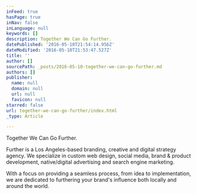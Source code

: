 ```yaml
---
inFeed: true
hasPage: true
inNav: false
inLanguage: null
keywords: []
description: Together We Can Go Further.
datePublished: '2016-05-10T21:54:14.956Z'
dateModified: '2016-05-10T21:53:47.527Z'
title: ''
author: []
sourcePath: _posts/2016-05-10-together-we-can-go-further.md
authors: []
publisher:
  name: null
  domain: null
  url: null
  favicon: null
starred: false
url: together-we-can-go-further/index.html
_type: Article

---
```

Together We Can Go Further.

Further is a Los Angeles-based branding, creative and digital strategy agency. We specialize in custom web design, social media, brand & product development, native/digital advertising and search engine marketing.

With a focus on providing a seamless process, from idea to implementation, we are dedicated to furthering your brand's influence both locally and around the world.